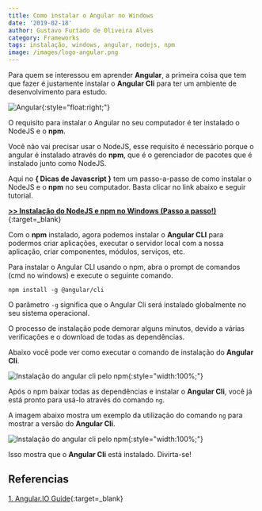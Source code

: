 ```yaml
---
title: Como instalar o Angular no Windows
date: '2019-02-18'
author: Gustavo Furtado de Oliveira Alves
category: Frameworks
tags: instalação, windows, angular, nodejs, npm
image: /images/logo-angular.png
---
```


Para quem se interessou em aprender **Angular**, a primeira coisa que tem que fazer é
justamente instalar o **Angular Cli** para ter um ambiente de desenvolvimento para estudo.

![Angular](/images/logo-angular.png){:style="float:right;"}

O requisito para instalar o Angular no seu computador é ter instalado o NodeJS e o **npm**.

Você não vai precisar usar o NodeJS, esse requisito é necessário porque o angular é instalado através do **npm**,
que é o gerenciador de pacotes que é instalado junto como NodeJS.

Aqui no **{ Dicas de Javascript }** tem um passo-a-passo de como instalar o NodeJS e o **npm** no seu computador.
Basta clicar no link abaixo e seguir tutorial.

[**>> Instalação do NodeJS e npm no Windows (Passo a passo!)**](https://dicasdejavascript.com.br/instalacao-do-nodejs-e-npm-no-windows-passo-a-passo/){:target=\_blank}

Com o **npm** instalado, agora podemos instalar o **Angular CLI** para podermos criar aplicações,
executar o servidor local com a nossa aplicação, criar componentes, módulos, serviços, etc.

Para instalar o Angular CLI usando o npm, abra o prompt de comandos (cmd no windows) e execute o seguinte comando.

```
npm install -g @angular/cli
```

O parâmetro `-g` significa que o Angular Cli será instalado globalmente no seu sistema operacional.

O processo de instalação pode demorar alguns minutos,
devido a várias verificações e o download de todas as dependências.

Abaixo você pode ver como executar o comando de instalação do **Angular Cli**.

![Instalação do angular cli pelo npm](/images/instalacao-angular-cli-com-npm.gif){:style="width:100%;"}

Após o npm baixar todas as dependências e instalar o **Angular Cli**, você já está pronto para usá-lo através do comando `ng`.

A imagem abaixo mostra um exemplo da utilização do comando ``ng`` para mostrar a versão do **Angular Cli**.

![Instalação do angular cli pelo npm](/images/verificacao-do-comando-ng.gif){:style="width:100%;"}

Isso mostra que o **Angular Cli** está instalado. Divirta-se!

## Referencias

[1. Angular.IO Guide](https://angular.io/guide/quickstart){:target=\_blank}